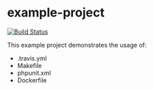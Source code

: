 # example-project
[![Build Status](https://travis-ci.org/linkorb/example-project.svg?branch=master)](https://travis-ci.org/linkorb/example-project)

This example project demonstrates the usage of:

* .travis.yml
* Makefile
* phpunit.xml
* Dockerfile
